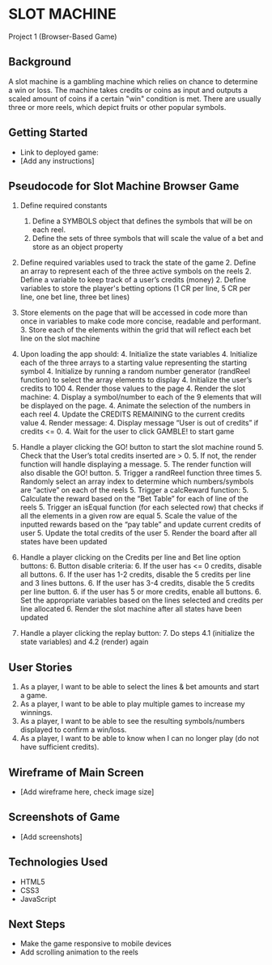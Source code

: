 # SLOT MACHINE
Project 1 (Browser-Based Game)


## Background

A slot machine is a gambling machine which relies on chance to determine a win or loss. The machine takes credits or coins as input and outputs a scaled amount of coins if a certain "win" condition is met. There are usually three or more reels, which depict fruits or other popular symbols.

## Getting Started

- Link to deployed game:
- [Add any instructions]


## Pseudocode for Slot Machine Browser Game

1. Define required constants
	1. Define a SYMBOLS object that defines the symbols that will be on each reel.
	1. Define the sets of three symbols that will scale the value of a bet and store as an object property

2. Define required variables used to track the state of the game
	2. Define an array to represent each of the three active symbols on the reels
	2. Define a variable to keep track of a user’s credits (money)
	2. Define variables to store the player's betting options (1 CR per line, 5 CR per line, one bet line, three bet lines)

3. Store elements on the page that will be accessed in code more than once in variables to make code more concise, readable and performant.
	3. Store each of the elements within the grid that will reflect each bet line on the slot machine

4. Upon loading the app should:
	4. Initialize the state variables
		4. Initialize each of the three arrays to a starting value representing the starting symbol
			4. Initialize by running a random number generator (randReel function) to select the array elements to display
		4. Initialize the user’s credits to 100
	4. Render those values to the page
		4. Render the slot machine:
			4. Display a symbol/number to each of the 9 elements that will be displayed on the page.
			4. Animate the selection of the numbers in each reel
			4. Update the CREDITS REMAINING to the current credits value
		4. Render message:
			4. Display message “User is out of credits” if credits <= 0.
	4. Wait for the user to click GAMBLE! to start game

5. Handle a player clicking the GO! button to start the slot machine round
	5. Check that the User’s total credits inserted are > 0.
		5. If not, the render function will handle displaying a message.
		5. The render function will also disable the GO! button.
	5. Trigger a randReel function three times
		5. Randomly select an array index to determine which numbers/symbols are “active” on each of the reels
	5. Trigger a calcReward function:
		5. Calculate the reward based on the “Bet Table” for each of line of the reels
			5. Trigger an isEqual function (for each selected row) that checks if all the elements in a given row are equal
			5. Scale the value of the inputted rewards based on the “pay table” and update current credits of user
		5. Update the total credits of the user
	5. Render the board after all states have been updated

6. Handle a player clicking on the Credits per line and Bet line option buttons:
	6. Button disable criteria:
		6. If the user has <= 0 credits, disable all buttons. 
		6. If the user has 1-2 credits, disable the 5 credits per line and 3 lines buttons.
		6. If the user has 3-4 credits, disable the 5 credits per line button.
		6. if the user has 5 or more credits, enable all buttons.
	6. Set the appropriate variables based on the lines selected and credits per line allocated
	6. Render the slot machine after all states have been updated

7. Handle a player clicking the replay button:
	7. Do steps 4.1 (initialize the state variables) and 4.2 (render) again


## User Stories

1. As a player, I want to be able to select the lines & bet amounts and start a game.
2. As a player, I want to be able to play multiple games to increase my winnings.
3. As a player, I want to be able to see the resulting symbols/numbers displayed to confirm a win/loss.
4. As a player, I want to be able to know when I can no longer play (do not have sufficient credits).


## Wireframe of Main Screen

- [Add wireframe here, check image size]

## Screenshots of Game

- [Add screenshots]

## Technologies Used

- HTML5
- CSS3
- JavaScript

## Next Steps

- Make the game responsive to mobile devices
- Add scrolling animation to the reels

